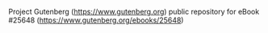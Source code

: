 Project Gutenberg (https://www.gutenberg.org) public repository for eBook #25648 (https://www.gutenberg.org/ebooks/25648)
